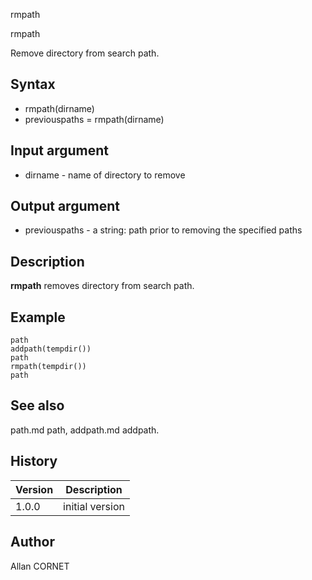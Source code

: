 



rmpath


rmpath

Remove directory from search path.

## Syntax

- rmpath(dirname)
- previouspaths = rmpath(dirname)

## Input argument

 - dirname - name of directory to remove

## Output argument

 - previouspaths - a string: path prior to removing the specified paths

## Description


  <p><b>rmpath</b> removes directory from search path.</p>


## Example

```Nelson
path
addpath(tempdir())
path			
rmpath(tempdir())
path
```

## See also

path.md path, addpath.md addpath.
## History

|Version|Description|
|------|------|
|1.0.0|initial version|


## Author

Allan CORNET



